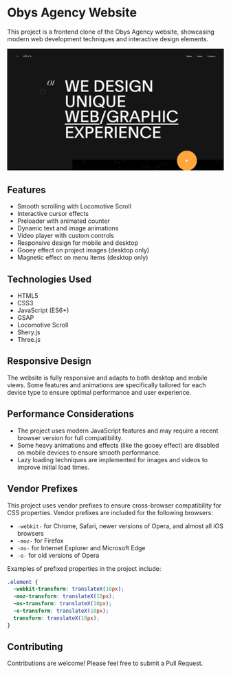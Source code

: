 # Obys Agency Website

This project is a frontend clone of the Obys Agency website, showcasing modern web development techniques and interactive design elements.

![HomeSS](docs/Home.png)

## Features

- Smooth scrolling with Locomotive Scroll
- Interactive cursor effects
- Preloader with animated counter
- Dynamic text and image animations
- Video player with custom controls
- Responsive design for mobile and desktop
- Gooey effect on project images (desktop only)
- Magnetic effect on menu items (desktop only)

## Technologies Used

- HTML5
- CSS3
- JavaScript (ES6+)
- GSAP
- Locomotive Scroll
- Shery.js
- Three.js


## Responsive Design

The website is fully responsive and adapts to both desktop and mobile views. Some features and animations are specifically tailored for each device type to ensure optimal performance and user experience.


## Performance Considerations

- The project uses modern JavaScript features and may require a recent browser version for full compatibility.
- Some heavy animations and effects (like the gooey effect) are disabled on mobile devices to ensure smooth performance.
- Lazy loading techniques are implemented for images and videos to improve initial load times.


## Vendor Prefixes

This project uses vendor prefixes to ensure cross-browser compatibility for CSS properties. Vendor prefixes are included for the following browsers:

- `-webkit-` for Chrome, Safari, newer versions of Opera, and almost all iOS browsers
- `-moz-` for Firefox
- `-ms-` for Internet Explorer and Microsoft Edge
- `-o-` for old versions of Opera

Examples of prefixed properties in the project include:

```css
.element {
  -webkit-transform: translateX(10px);
  -moz-transform: translateX(10px);
  -ms-transform: translateX(10px);
  -o-transform: translateX(10px);
  transform: translateX(10px);
}
```

## Contributing

Contributions are welcome! Please feel free to submit a Pull Request.